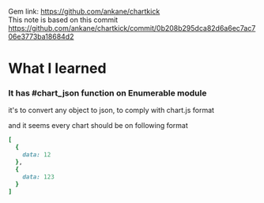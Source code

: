 Gem link: https://github.com/ankane/chartkick  
This note is based on this commit https://github.com/ankane/chartkick/commit/0b208b295dca82d6a6ec7ac706e3773ba18684d2

# What I learned

### It has #chart_json function on Enumerable module
it's to convert any object to json, to comply with chart.js format

and it seems every chart should be on following format

```ruby
[
  {
    data: 12
  },
  {
    data: 123
  }
]
```

